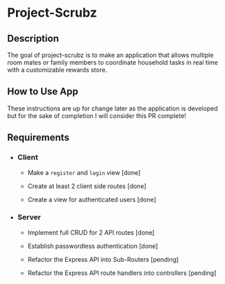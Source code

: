 # Project-Scrubz

## Description

The goal of project-scrubz is to make an application that allows multiple room mates or family members to coordinate household tasks in real time with a customizable rewards store.

## How to Use App

These instructions are up for change later as the application is developed but for the sake of completion I will consider this PR complete!

## Requirements

- ### Client

  - Make a `register` and `login` view [done]

  - Create at least 2 client side routes [done]

  - Create a view for authenticated users [done]

- ### Server

  - Implement full CRUD for 2 API routes [done]

  - Establish passwordless authentication [done]

  - Refactor the Express API into Sub-Routers [pending]

  - Refactor the Express API route handlers into controllers [pending]
